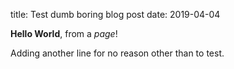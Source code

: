 title: Test dumb boring blog post
date: 2019-04-04

**Hello World**, from a *page*!

Adding another line for no reason other than to test.